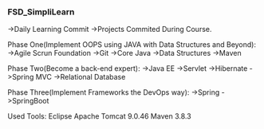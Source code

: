 ### FSD_SimpliLearn ###

->Daily Learning Commit
->Projects Commited During Course.

Phase One(Implement OOPS using JAVA with Data Structures and Beyond):
->Agile Scrun Foundation
->Git
->Core Java
->Data Structures
->Maven

Phase Two(Become a back-end expert):
->Java EE
->Servlet
->Hibernate
->Spring MVC
->Relational Database

Phase Three(Implement Frameworks the DevOps way):
->Spring 
->SpringBoot


Used Tools:
Eclipse
Apache Tomcat 9.0.46
Maven 3.8.3